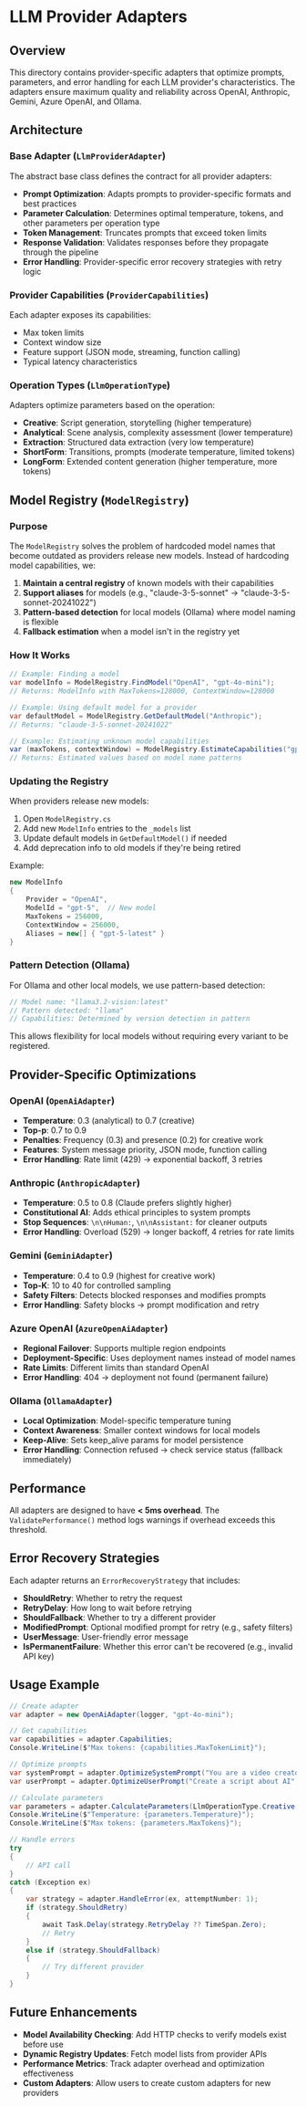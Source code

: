 # LLM Provider Adapters

## Overview

This directory contains provider-specific adapters that optimize prompts, parameters, and error handling for each LLM provider's characteristics. The adapters ensure maximum quality and reliability across OpenAI, Anthropic, Gemini, Azure OpenAI, and Ollama.

## Architecture

### Base Adapter (`LlmProviderAdapter`)

The abstract base class defines the contract for all provider adapters:
- **Prompt Optimization**: Adapts prompts to provider-specific formats and best practices
- **Parameter Calculation**: Determines optimal temperature, tokens, and other parameters per operation type
- **Token Management**: Truncates prompts that exceed token limits
- **Response Validation**: Validates responses before they propagate through the pipeline
- **Error Handling**: Provider-specific error recovery strategies with retry logic

### Provider Capabilities (`ProviderCapabilities`)

Each adapter exposes its capabilities:
- Max token limits
- Context window size
- Feature support (JSON mode, streaming, function calling)
- Typical latency characteristics

### Operation Types (`LlmOperationType`)

Adapters optimize parameters based on the operation:
- **Creative**: Script generation, storytelling (higher temperature)
- **Analytical**: Scene analysis, complexity assessment (lower temperature)
- **Extraction**: Structured data extraction (very low temperature)
- **ShortForm**: Transitions, prompts (moderate temperature, limited tokens)
- **LongForm**: Extended content generation (higher temperature, more tokens)

## Model Registry (`ModelRegistry`)

### Purpose

The `ModelRegistry` solves the problem of hardcoded model names that become outdated as providers release new models. Instead of hardcoding model capabilities, we:

1. **Maintain a central registry** of known models with their capabilities
2. **Support aliases** for models (e.g., "claude-3-5-sonnet" → "claude-3-5-sonnet-20241022")
3. **Pattern-based detection** for local models (Ollama) where model naming is flexible
4. **Fallback estimation** when a model isn't in the registry yet

### How It Works

```csharp
// Example: Finding a model
var modelInfo = ModelRegistry.FindModel("OpenAI", "gpt-4o-mini");
// Returns: ModelInfo with MaxTokens=128000, ContextWindow=128000

// Example: Using default model for a provider
var defaultModel = ModelRegistry.GetDefaultModel("Anthropic");
// Returns: "claude-3-5-sonnet-20241022"

// Example: Estimating unknown model capabilities
var (maxTokens, contextWindow) = ModelRegistry.EstimateCapabilities("gpt-5-turbo");
// Returns: Estimated values based on model name patterns
```

### Updating the Registry

When providers release new models:

1. Open `ModelRegistry.cs`
2. Add new `ModelInfo` entries to the `_models` list
3. Update default models in `GetDefaultModel()` if needed
4. Add deprecation info to old models if they're being retired

Example:
```csharp
new ModelInfo 
{ 
    Provider = "OpenAI", 
    ModelId = "gpt-5",  // New model
    MaxTokens = 256000,
    ContextWindow = 256000,
    Aliases = new[] { "gpt-5-latest" }
}
```

### Pattern Detection (Ollama)

For Ollama and other local models, we use pattern-based detection:

```csharp
// Model name: "llama3.2-vision:latest"
// Pattern detected: "llama"
// Capabilities: Determined by version detection in pattern
```

This allows flexibility for local models without requiring every variant to be registered.

## Provider-Specific Optimizations

### OpenAI (`OpenAiAdapter`)
- **Temperature**: 0.3 (analytical) to 0.7 (creative)
- **Top-p**: 0.7 to 0.9
- **Penalties**: Frequency (0.3) and presence (0.2) for creative work
- **Features**: System message priority, JSON mode, function calling
- **Error Handling**: Rate limit (429) → exponential backoff, 3 retries

### Anthropic (`AnthropicAdapter`)
- **Temperature**: 0.5 to 0.8 (Claude prefers slightly higher)
- **Constitutional AI**: Adds ethical principles to system prompts
- **Stop Sequences**: `\n\nHuman:`, `\n\nAssistant:` for cleaner outputs
- **Error Handling**: Overload (529) → longer backoff, 4 retries for rate limits

### Gemini (`GeminiAdapter`)
- **Temperature**: 0.4 to 0.9 (highest for creative work)
- **Top-K**: 10 to 40 for controlled sampling
- **Safety Filters**: Detects blocked responses and modifies prompts
- **Error Handling**: Safety blocks → prompt modification and retry

### Azure OpenAI (`AzureOpenAiAdapter`)
- **Regional Failover**: Supports multiple region endpoints
- **Deployment-Specific**: Uses deployment names instead of model names
- **Rate Limits**: Different limits than standard OpenAI
- **Error Handling**: 404 → deployment not found (permanent failure)

### Ollama (`OllamaAdapter`)
- **Local Optimization**: Model-specific temperature tuning
- **Context Awareness**: Smaller context windows for local models
- **Keep-Alive**: Sets keep_alive params for model persistence
- **Error Handling**: Connection refused → check service status (fallback immediately)

## Performance

All adapters are designed to have **< 5ms overhead**. The `ValidatePerformance()` method logs warnings if overhead exceeds this threshold.

## Error Recovery Strategies

Each adapter returns an `ErrorRecoveryStrategy` that includes:
- **ShouldRetry**: Whether to retry the request
- **RetryDelay**: How long to wait before retrying
- **ShouldFallback**: Whether to try a different provider
- **ModifiedPrompt**: Optional modified prompt for retry (e.g., safety filters)
- **UserMessage**: User-friendly error message
- **IsPermanentFailure**: Whether this error can't be recovered (e.g., invalid API key)

## Usage Example

```csharp
// Create adapter
var adapter = new OpenAiAdapter(logger, "gpt-4o-mini");

// Get capabilities
var capabilities = adapter.Capabilities;
Console.WriteLine($"Max tokens: {capabilities.MaxTokenLimit}");

// Optimize prompts
var systemPrompt = adapter.OptimizeSystemPrompt("You are a video creator");
var userPrompt = adapter.OptimizeUserPrompt("Create a script about AI", LlmOperationType.Creative);

// Calculate parameters
var parameters = adapter.CalculateParameters(LlmOperationType.Creative, estimatedInputTokens: 500);
Console.WriteLine($"Temperature: {parameters.Temperature}");
Console.WriteLine($"Max tokens: {parameters.MaxTokens}");

// Handle errors
try
{
    // API call
}
catch (Exception ex)
{
    var strategy = adapter.HandleError(ex, attemptNumber: 1);
    if (strategy.ShouldRetry)
    {
        await Task.Delay(strategy.RetryDelay ?? TimeSpan.Zero);
        // Retry
    }
    else if (strategy.ShouldFallback)
    {
        // Try different provider
    }
}
```

## Future Enhancements

- **Model Availability Checking**: Add HTTP checks to verify models exist before use
- **Dynamic Registry Updates**: Fetch model lists from provider APIs
- **Performance Metrics**: Track adapter overhead and optimization effectiveness
- **Custom Adapters**: Allow users to create custom adapters for new providers
